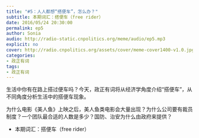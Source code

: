 ```yaml
---
title: "#5：人人都想“搭便车”，怎么办？"
subtitle: 本期词汇：搭便车（free rider）
date: 2016/05/24 20:30:00
permalink: ep5
author: Sonia
audio: http://radio-static.cnpolitics.org/meme/audio/ep5.mp3
explicit: no
cover: http://radio.cnpolitics.org/assets/cover/meme-cover1400-v1.0.jpg
categories:
- 政正有词
tags:
- 政正有词
---
```


生活中你有在路上搭过便车吗？今天，政正有词将从经济学角度介绍“搭便车”，从不同角度分析生活中的搭便车现象。 

为什么电影《美人鱼》上映之后，美人鱼类电影会大量出现？为什么公司要有裁员制度？一个团队最合适的人数是多少？国防、治安为什么由政府来提供？

- 本期词汇：搭便车（free rider）

